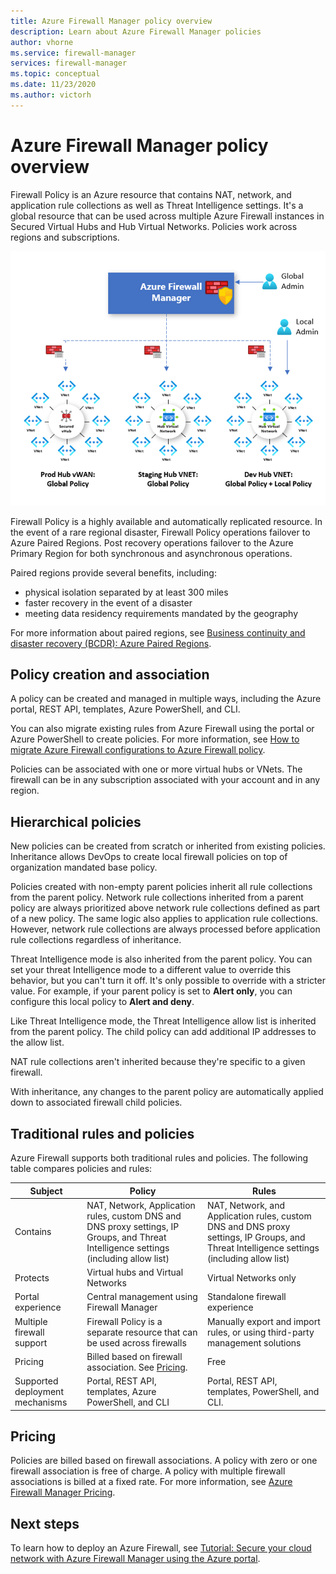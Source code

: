 ```yaml
---
title: Azure Firewall Manager policy overview
description: Learn about Azure Firewall Manager policies
author: vhorne
ms.service: firewall-manager
services: firewall-manager
ms.topic: conceptual
ms.date: 11/23/2020
ms.author: victorh
---
```


# Azure Firewall Manager policy overview

Firewall Policy is an Azure resource that contains NAT, network, and application rule collections as well as Threat Intelligence settings. It's a global resource that can be used across multiple Azure Firewall instances in Secured Virtual Hubs and Hub Virtual Networks. Policies work across regions and subscriptions.

![Azure Firewall Manager policy](media/policy-overview/policy-overview.png)

Firewall Policy is a highly available and automatically replicated resource. In the event of a rare regional disaster, Firewall Policy operations failover to Azure Paired Regions. Post recovery operations failover to the Azure Primary Region for both synchronous and asynchronous operations. 

Paired regions provide several benefits, including:
- physical isolation separated by at least 300 miles
- faster recovery in the event of a disaster
- meeting data residency requirements mandated by the geography

For more information about paired regions, see [Business continuity and disaster recovery (BCDR): Azure Paired Regions](../best-practices-availability-paired-regions.md).

## Policy creation and association

A policy can be created and managed in multiple ways, including the Azure portal, REST API, templates, Azure PowerShell, and CLI.

You can also migrate existing rules from Azure Firewall using the portal or Azure PowerShell to create policies. For more information, see [How to migrate Azure Firewall configurations to Azure Firewall policy](migrate-to-policy.md). 

Policies can be associated with one or more virtual hubs or VNets. The firewall can be in any subscription associated with your account and in any region.

## Hierarchical policies

New policies can be created from scratch or inherited from existing policies. Inheritance allows DevOps to create local firewall policies on top of organization mandated base policy.

Policies created with non-empty parent policies inherit all rule collections from the parent policy. 
Network rule collections inherited from a parent policy are always prioritized above network rule collections defined as part of a new policy. The same logic also applies to application rule collections. However, network rule collections are always processed before application rule collections regardless of inheritance.

Threat Intelligence mode is also inherited from the parent policy. You can set your threat Intelligence mode to a different value to override this behavior, but you can't turn it off. It's only possible to override with a stricter value. For example, if your parent policy is set to **Alert only**, you can configure this local policy to **Alert and deny**.

Like Threat Intelligence mode, the Threat Intelligence allow list is inherited from the parent policy. The child policy can add additional IP addresses to the allow list.

NAT rule collections aren't inherited because they're specific to a given firewall.

With inheritance, any changes to the parent policy are automatically applied down to associated firewall child policies.

## Traditional rules and policies

Azure Firewall supports both traditional rules and policies. The following table compares policies and rules:


| Subject | Policy  | Rules |
| ------- | ------- | ----- |
|Contains     |NAT, Network, Application rules, custom DNS and DNS proxy settings, IP Groups, and Threat Intelligence settings (including allow list)|NAT, Network, and Application rules, custom DNS and DNS proxy settings, IP Groups, and Threat Intelligence settings (including allow list)|
|Protects     |Virtual hubs and Virtual Networks|Virtual Networks only|
|Portal experience     |Central management using Firewall Manager|Standalone firewall experience|
|Multiple firewall support     |Firewall Policy is a separate resource that can be used across firewalls|Manually export and import rules, or using third-party management solutions |
|Pricing     |Billed based on firewall association. See [Pricing](#pricing).|Free|
|Supported deployment mechanisms     |Portal, REST API, templates, Azure PowerShell, and CLI|Portal, REST API, templates, PowerShell, and CLI. |

## Pricing

Policies are billed based on firewall associations. A policy with zero or one firewall association is free of charge. A policy with multiple firewall associations is billed at a fixed rate. For more information, see [Azure Firewall Manager Pricing](https://azure.microsoft.com/pricing/details/firewall-manager/).

## Next steps

To learn how to deploy an Azure Firewall, see [Tutorial: Secure your cloud network with Azure Firewall Manager using the Azure portal](secure-cloud-network.md).

